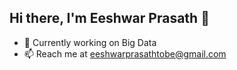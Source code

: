 ## Hi there, I'm Eeshwar Prasath 👋
- 🔭 Currently working on Big Data
- 📫 Reach me at eeshwarprasathtobe@gmail.com
